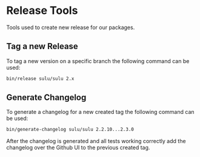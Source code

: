 # Release Tools

Tools used to create new release for our packages.

## Tag a new Release

To tag a new version on a specific branch the following command can be used:

```bash
bin/release sulu/sulu 2.x
```

## Generate Changelog

To generate a changelog for a new created tag the following command can be used:

```bash
bin/generate-changelog sulu/sulu 2.2.10...2.3.0
```

After the changelog is generated and all tests working correctly add the changelog
over the Github UI to the previous created tag.
